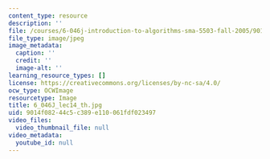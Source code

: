 ```yaml
---
content_type: resource
description: ''
file: /courses/6-046j-introduction-to-algorithms-sma-5503-fall-2005/9014f08244c5c389e110061fdf023497_6_046J_lec14_th.jpg
file_type: image/jpeg
image_metadata:
  caption: ''
  credit: ''
  image-alt: ''
learning_resource_types: []
license: https://creativecommons.org/licenses/by-nc-sa/4.0/
ocw_type: OCWImage
resourcetype: Image
title: 6_046J_lec14_th.jpg
uid: 9014f082-44c5-c389-e110-061fdf023497
video_files:
  video_thumbnail_file: null
video_metadata:
  youtube_id: null
---
```

